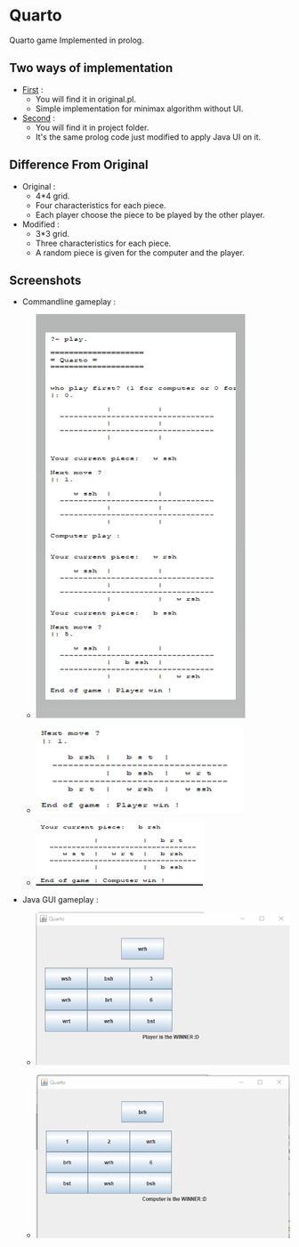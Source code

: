 # Quarto
Quarto game Implemented in prolog.

## Two ways of implementation
* [First](https://github.com/NardeenMokhless/QuartoGame/blob/master/original.pl) :
  * You will find it in original.pl.
  * Simple implementation for minimax algorithm without UI.
* [Second](https://github.com/NardeenMokhless/QuartoGame/blob/master/Project) :
  * You will find it in project folder.
  * It's the same prolog code just modified to apply Java UI on it.

## Difference From Original
* Original :
  * 4*4 grid.
  * Four characteristics for each piece.
  * Each player choose the piece to be played by the other player.
* Modified :
  * 3*3 grid.
  * Three characteristics for each piece.
  * A random piece is given for the computer and the player.

## Screenshots
* Commandline gameplay :
  * ![Overall play](https://github.com/NardeenMokhless/QuartoGame/blob/master/Screenshots/OverallGame.png)

  * ![Player Win](https://github.com/NardeenMokhless/QuartoGame/blob/master/Screenshots/WIN.png)
  
  * ![Computer Win](https://github.com/NardeenMokhless/QuartoGame/blob/master/Screenshots/overallComputerWin.png)

* Java GUI gameplay :
  * ![Player Win](https://github.com/NardeenMokhless/QuartoGame/blob/master/Screenshots/PlayerWinner.png)
  
  * ![Computer Win](https://github.com/NardeenMokhless/QuartoGame/blob/master/Screenshots/GUIComputerWin.png)
